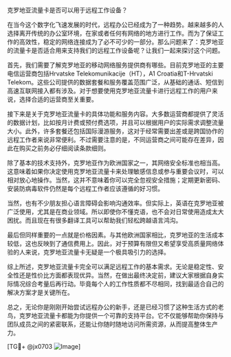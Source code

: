 克罗地亚流量卡是否可以用于远程工作设备？

在当今这个数字化飞速发展的时代，远程办公已经成为了一种趋势。越来越多的人选择离开传统的办公室环境，在家或者任何有网络的地方进行工作。而为了保证工作的高效性，稳定的网络连接成为了必不可少的一部分。那么问题来了：克罗地亚的流量卡是否适合用来支持我们的远程工作设备呢？让我们一起来探讨这个问题。

首先，我们需要了解克罗地亚的移动网络服务提供商有哪些。目前克罗地亚的主要电信运营商包括Hrvatske Telekomunikacije（HT），A1 Croatia和T-Hrvatski Telekom。这些公司提供的数据套餐和服务覆盖范围广泛，从基础的通话、短信到高速互联网接入都有涉及。对于想要使用克罗地亚流量卡进行远程工作的用户来说，选择合适的运营商至关重要。

接下来是关于克罗地亚流量卡的具体功能和服务内容。大多数运营商都提供了灵活的数据计划，比如按月计费或预付费选项，并且可以根据用户的实际需求调整流量大小。此外，许多套餐还包括国际漫游服务，这对于经常需要出差或是跨国协作的远程工作者来说非常便利。不过需要注意的是，不同运营商之间可能存在差异，因此在购买之前务必仔细阅读条款细则。

除了基本的技术支持外，克罗地亚作为欧洲国家之一，其网络安全标准也相当高。这意味着如果你决定使用克罗地亚流量卡来处理敏感信息或参与重要会议时，可以相对放心地操作。当然，这并不意味着你可以完全忽视安全措施；定期更新密码、安装防病毒软件仍然是每个远程工作者应该遵循的好习惯。

当然，也有不少朋友担心语言障碍会影响沟通效率。但实际上，英语在克罗地亚被广泛使用，尤其是在商业领域。所以即使你不懂克语，也不会对日常使用造成太大困扰。而且现在有很多翻译工具可以帮助我们轻松跨越语言鸿沟。

最后但同样重要的一点就是价格因素。与其他欧洲国家相比，克罗地亚的生活成本较低，这也反映到了通信费用上。因此，对于预算有限但又希望享受高质量网络体验的人来说，克罗地亚流量卡无疑是一个极具吸引力的选择。

综上所述，克罗地亚流量卡完全可以满足远程工作的基本需求。无论是稳定性、安全性还是性价比方面都表现优异。当然，在做出最终决定前，建议大家根据自身实际情况综合考量后再行动。毕竟每个人的工作性质都不尽相同，找到最适合自己的解决方案才是关键所在。

总之，无论你是刚刚开始尝试远程办公的新手，还是已经习惯了这种生活方式的老鸟，克罗地亚流量卡都能为你提供一个可靠的支持平台。它不仅能够帮助你保持与团队成员之间的紧密联系，还能让你随时随地访问所需资源，从而提高整体生产力。

[TG💪+ @jx0703 ![Image](https://github.com/user-attachments/assets/dbca1d08-cadb-493c-b0ec-ad6f7a83f270)]